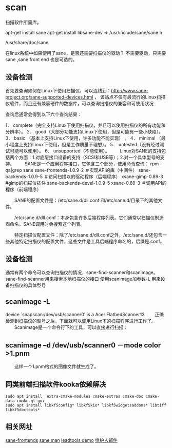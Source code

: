 # scan
扫描软件所需库。

apt-get install sane
apt-get install libsane-dev   => /usr/include/sane/sane.h

/usr/share/doc/sane

在linux系统中如果使用了sane，是否还需要扫描仪的驱动？
不需要驱动，只需要sane ,sane front end 也是可选的。

## 设备检测
首先要查询如何在Linux下使用扫描仪，可以连线到：http://www.sane-project.org/sane-supported-devices.html ，
该站点不仅有最流行的Linux扫描仪软件，而且还有兼容硬件的数据库，可以查询扫描仪的兼容和可使用状况

查询后通常会得到以下六个查询结果：

1． complete（完全支持Linux下使用扫描仪，并且可以使用扫描仪的所有功能和分辨率）。
2． good（大部分功能支持Linux下使用，但是可能有一些小缺陷）。
3． basic （基本上支持Linux下使用，许多功能不能实现） 。
4． minimal （最小程度上支持Linux下使用，但是工作质量不理想）。
5． untested（没有经过测试可能可以使用）。
6． unsupported（不能使用）。
　　Linux对SANE的支持包括两个方面：1.对底层接口设备的支持（SCSI和USB等）；2.对一个具体型号的支持。
　　SANE是一个应用程序接口，它包含三个部分，使用命令查询：
rpm -qa|grep sane
sane-frontends-1.0.9-2  ＃实现API的库（中间件）
sane-backends-1.0.9-5   ＃访问扫描以的驱动程序（后端程序）
xsane-gimp-0.89-3   #gimp的扫描仪插件
sane-backends-devel-1.0.9-5
xsane-0.89-3 ＃调用API的程序（前端程序）

　　SANE的配置文件是：/etc/sane.d/dll.conf 和/etc/sane.d/目录下的其他文件。

　　/etc/sane.d/dll.conf：本身包含许多后端程序列表。它们通常以扫描仪制造商命名。SANE调用时会搜索这个列表。

　　特定扫描仪配置文件：除了/etc/sane.d/dll.conf之外，/etc/sane.d/还包含一些其他特定扫描仪的配置文件，这些文件是工具后端程序命名的，后缀是.conf。


## 设备检测
通常有两个命令可以查询扫描仪的情况，sane-find-scanner和scanimage。sane-find-scanner用来搜索本地扫描仪的接口
使用scanimage加参数-L 用来设备扫描仪的具体型号

## scanimage -L
device `snapscan:/dev/usb/scanner0' is a Acer FlatbedScanner13
　　正确检测到扫描仪的型号之后，下面就可以调用Linux下的扫描程序进行工作了。
　　Scanimage是一个命令行下的工具，可以直接进行扫描：

## scanimage –d /dev/usb/scanner0 －mode color >1.pnm
　　这样一个1.pnm格式的图像文件就生成了。

## 同类前端扫描软件kooka依赖解决
```
sudo apt install  extra-cmake-modules cmake-extras cmake-doc cmake-data cmake-qt-gui
sudo apt install libkf5config* libkf5kio* libkf5widgetsaddons* libtiff libkf5doctools* 
```

## 相关网址
[sane-frontends](http://www.sane-project.org/sane-frontends.html)
[sane man](https://linux.die.net/man/7/sane)
[leadtools demo](https://www.leadtools.com/help/sdk/v20/sane/api/demo-programs.html)
[维护人邮件](ljm@xs4all.nl)
